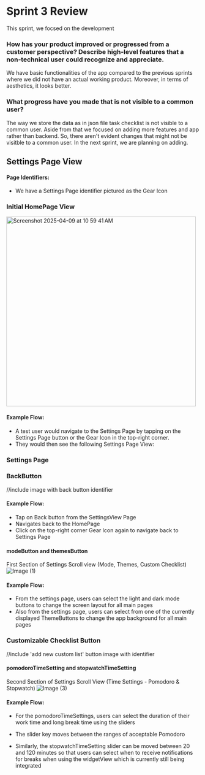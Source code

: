 # Sprint 3 Review

This sprint, we focsed on the development

### How has your product improved or progressed from a customer perspective? Describe high-level features that a non-technical user could recognize and appreciate.

 We have basic functionalities of the app compared to the previous sprints where we did not have an actual working product. Moreover, in terms of aesthetics, it looks better.

### What progress have you made that is not visible to a common user?

The way we store the data as in json file task checklist is not visible to a common user.
Aside from that we focused on adding more features and app rather than backend. So, there aren't evident changes that might not be visitble to a common user. In the next sprint, we are planning on adding.



## Settings Page View

#### Page Identifiers:
- We have a Settings Page identifier pictured as the Gear Icon

### Initial HomePage View
<img width="495" alt="Screenshot 2025-04-09 at 10 59 41 AM" src="https://github.com/user-attachments/assets/35991ecb-ee0b-470b-b6e3-c11489be02b0" />

#### Example Flow:
- A test user would navigate to the Settings Page by tapping on the Settings Page button or the Gear Icon in the top-right corner.
- They would then see the following Settings Page View:

### Settings Page 

### BackButton
//include image with back button identifier
#### Example Flow:
- Tap on Back button from the SettingsView Page
- Navigates back to the HomePage
- Click on the top-right corner Gear Icon again to navigate back to Settings Page

#### modeButton and themesButton
First Section of Settings Scroll view (Mode, Themes, Custom Checklist)
![Image (1)](https://github.com/user-attachments/assets/4b394e57-98f9-4edd-ae2a-bb595e27762b)

#### Example Flow:
- From the settings page, users can select the light and dark mode buttons to change the screen layout for all main pages
- Also from the settings page, users can select from one of the currently displayed ThemeButtons to change the app background for all main pages

### Customizable Checklist Button
//include 'add new custom list' button image with identifier

#### pomodoroTimeSetting and stopwatchTimeSetting
Second Section of Settings Scroll View (Time Settings - Pomodoro & Stopwatch)
![Image (3)](https://github.com/user-attachments/assets/1e472b7a-4b59-400f-8fe1-c80f06dfa77e)

#### Example Flow:
- For the pomodoroTimeSettings, users can select the duration of their work time and long break time using the sliders
- The slider key moves between the ranges of acceptable Pomodoro
 
- Similarly, the stopwatchTimeSetting slider can be moved between 20 and 120 minutes so that users can select when to receive notifications for breaks when using the widgetView which is currently still being integrated




